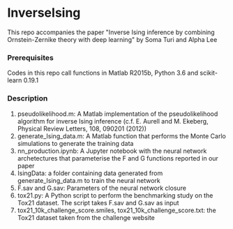 # InverseIsing
This repo accompanies the paper "Inverse Ising inference by combining Ornstein-Zernike theory with deep learning" by Soma Turi and Alpha Lee

### Prerequisites 
Codes in this repo call functions in Matlab R2015b, Python 3.6 and scikit-learn 0.19.1

### Description 
1. pseudolikelihood.m: A Matlab implementation of the pseudolikelihood algorithm for inverse Ising inference (c.f. E. Aurell and M. Ekeberg, Physical Review Letters, 108, 090201 (2012))
2. generate_Ising_data.m: A Matlab function that performs the Monte Carlo simulations to generate the training data
3. nn_production.ipynb: A Jupyter notebook with the neural network archetectures that parameterise the F and G functions reported in our paper 
4. IsingData: a folder containing data generated from generate_Ising_data.m to train the neural network 
5. F.sav and G.sav: Parameters of the neural network closure
6. tox21.py: A Python script to perform the benchmarking study on the Tox21 dataset. The script takes F.sav and G.sav as input
7. tox21_10k_challenge_score.smiles, tox21_10k_challenge_score.txt: the Tox21 dataset taken from the challenge website 
